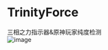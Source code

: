 # TrinityForce
三相之力指示器&amp;原神玩家纯度检测
</br>
![image](https://github.com/SnhAenIgseAl/SnhAenIgseAl/blob/master/%E5%8E%9F%E7%A5%9E%E5%8D%B3%E5%8E%9F%E7%BD%AA.png)
